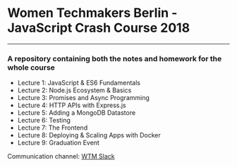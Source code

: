 # Women Techmakers Berlin - JavaScript Crash Course 2018
----
### A repository containing both the notes and homework for the whole course

* Lecture 1: JavaScript & ES6 Fundamentals
* Lecture 2: Node.js Ecosystem & Basics
* Lecture 3: Promises and Async Programming
* Lecture 4: HTTP APIs with Express.js
* Lecture 5: Adding a MongoDB Datastore
* Lecture 6: Testing
* Lecture 7: The Frontend
* Lecture 8: Deploying & Scaling Apps with Docker
* Lecture 9: Graduation Event

Communication channel:
[WTM Slack](https://womentechmakersberlin.slack.com/)
